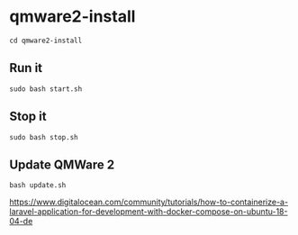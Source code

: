 # qmware2-install
```
cd qmware2-install
```

## Run it

```
sudo bash start.sh
```

## Stop it

```
sudo bash stop.sh
```

## Update QMWare 2

```
bash update.sh
```

https://www.digitalocean.com/community/tutorials/how-to-containerize-a-laravel-application-for-development-with-docker-compose-on-ubuntu-18-04-de
